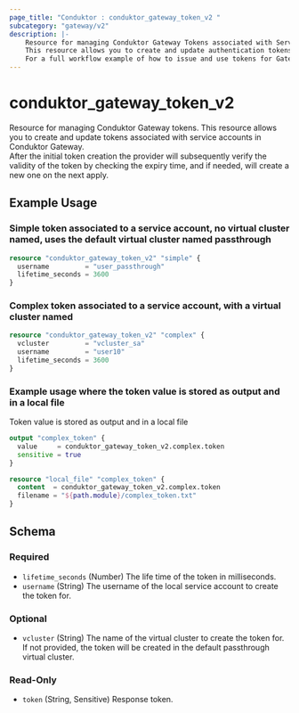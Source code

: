 ```yaml
---
page_title: "Conduktor : conduktor_gateway_token_v2 "
subcategory: "gateway/v2"
description: |-
    Resource for managing Conduktor Gateway Tokens associated with Service Accounts.
    This resource allows you to create and update authentication tokens associated with service accounts in Conduktor Gateway.
    For a full workflow example of how to issue and use tokens for Gateway service accounts, refer to our [docs site](https://docs.conduktor.io/gateway/how-to/manage-service-accounts-and-acls/#manage-a-local-service-account).
---
```


# conduktor_gateway_token_v2

Resource for managing Conduktor Gateway tokens.
This resource allows you to create and update tokens associated with service accounts in Conduktor Gateway.  
After the initial token creation the provider will subsequently verify the validity of the token by checking the expiry time, and if needed, will create a new one on the next apply.

## Example Usage

### Simple token associated to a service account, no virtual cluster named, uses the default virtual cluster named passthrough
```terraform
resource "conduktor_gateway_token_v2" "simple" {
  username         = "user_passthrough"
  lifetime_seconds = 3600
}
```

### Complex token associated to a service account, with a virtual cluster named
```terraform
resource "conduktor_gateway_token_v2" "complex" {
  vcluster         = "vcluster_sa"
  username         = "user10"
  lifetime_seconds = 3600
}
```

### Example usage where the token value is stored as output and in a local file
Token value is stored as output and in a local file
```terraform
output "complex_token" {
  value     = conduktor_gateway_token_v2.complex.token
  sensitive = true
}

resource "local_file" "complex_token" {
  content  = conduktor_gateway_token_v2.complex.token
  filename = "${path.module}/complex_token.txt"
}
```


<!-- schema generated by tfplugindocs -->
## Schema

### Required

- `lifetime_seconds` (Number) The life time of the token in milliseconds.
- `username` (String) The username of the local service account to create the token for.

### Optional

- `vcluster` (String) The name of the virtual cluster to create the token for. If not provided, the token will be created in the default passthrough virtual cluster.

### Read-Only

- `token` (String, Sensitive) Response token.


